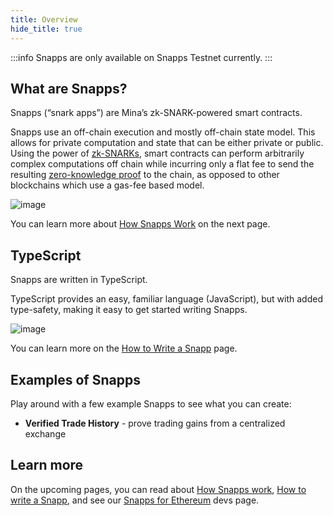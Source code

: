 ```yaml
---
title: Overview
hide_title: true
---
```


:::info
Snapps are only available on Snapps Testnet currently.
:::

## What are Snapps?

Snapps (“snark apps”) are Mina’s zk-SNARK-powered smart contracts.

Snapps use an off-chain execution and mostly off-chain state model. This allows for private computation and state that can be either private or public. Using the power of [zk-SNARKs](../mina-glossary#zk-snark), smart contracts can perform arbitrarily complex computations off chain while incurring only a flat fee to send the resulting [zero-knowledge proof](../mina-glossary#zero-knowledge-proof) to the chain, as opposed to other blockchains which use a gas-fee based model. 

![image](https://i.ibb.co/DMRx5z6/Screen-Shot-2021-10-26-at-6-17-07-PM.png)

You can learn more about [How Snapps Work](./how-snapps-work) on the next page.

## TypeScript

Snapps are written in TypeScript. 

TypeScript provides an easy, familiar language (JavaScript), but with added type-safety, making it easy to get started writing Snapps.

![image](https://i.ibb.co/DMRx5z6/Screen-Shot-2021-10-26-at-6-17-07-PM.png)

You can learn more on the [How to Write a Snapp](./how-to-write-snapp) page.

## Examples of Snapps

Play around with a few example Snapps to see what you can create:

- **Verified Trade History** - prove trading gains from a centralized exchange

## Learn more 

On the upcoming pages, you can read about [How Snapps work](./how-snapps-work), [How to write a Snapp](./how-to-write-snapp), and see our [Snapps for Ethereum](./snapps-for-ethereum) devs page.

